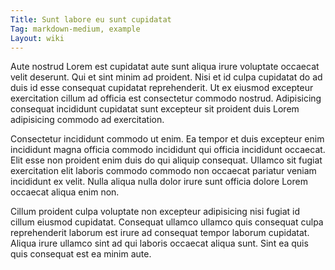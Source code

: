 ```yaml
---
Title: Sunt labore eu sunt cupidatat
Tag: markdown-medium, example
Layout: wiki
---
```

Aute nostrud Lorem est cupidatat aute sunt aliqua irure voluptate occaecat velit deserunt. Qui et sint minim ad proident. Nisi et id culpa cupidatat do ad duis id esse consequat cupidatat reprehenderit. Ut ex eiusmod excepteur exercitation cillum ad officia est consectetur commodo nostrud. Adipisicing consequat incididunt cupidatat sunt excepteur sit proident duis Lorem adipisicing commodo ad exercitation.

Consectetur incididunt commodo ut enim. Ea tempor et duis excepteur enim incididunt magna officia commodo incididunt qui officia incididunt occaecat. Elit esse non proident enim duis do qui aliquip consequat. Ullamco sit fugiat exercitation elit laboris commodo commodo non occaecat pariatur veniam incididunt ex velit. Nulla aliqua nulla dolor irure sunt officia dolore Lorem occaecat aliqua enim non.

Cillum proident culpa voluptate non excepteur adipisicing nisi fugiat id cillum eiusmod cupidatat. Consequat ullamco ullamco quis consequat culpa reprehenderit laborum est irure ad consequat tempor laborum cupidatat. Aliqua irure ullamco sint ad qui laboris occaecat aliqua sunt. Sint ea quis quis consequat est ea minim aute.